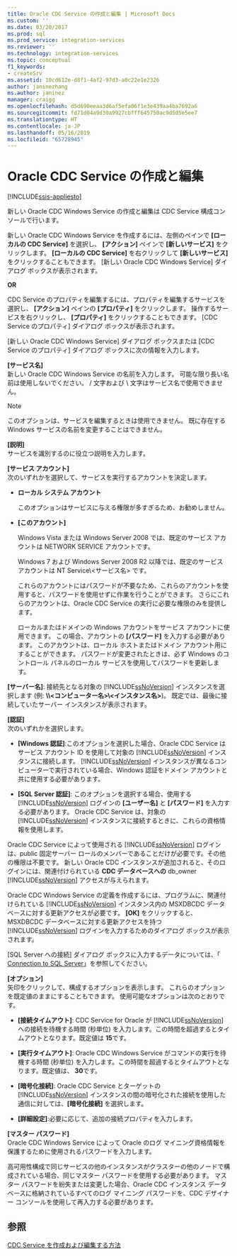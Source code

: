 ```yaml
---
title: Oracle CDC Service の作成と編集 | Microsoft Docs
ms.custom: ''
ms.date: 03/20/2017
ms.prod: sql
ms.prod_service: integration-services
ms.reviewer: ''
ms.technology: integration-services
ms.topic: conceptual
f1_keywords:
- createSrv
ms.assetid: 10cd612e-d8f1-4af2-97d3-a0c22e1e2326
author: janinezhang
ms.author: janinez
manager: craigg
ms.openlocfilehash: d5d690eeaa3d6af5efa06f1e3e439aa4ba7692a6
ms.sourcegitcommit: fd71d04a9d30a9927cbfff645750ac9d5d5e5ee7
ms.translationtype: HT
ms.contentlocale: ja-JP
ms.lasthandoff: 05/16/2019
ms.locfileid: "65728945"
---
```

# <a name="create-and-edit-an-oracle-cdc-service"></a>Oracle CDC Service の作成と編集

[!INCLUDE[ssis-appliesto](../../includes/ssis-appliesto-ssvrpluslinux-asdb-asdw-xxx.md)]


  新しい Oracle CDC Windows Service の作成と編集は CDC Service 構成コンソールで行います。  
  
 新しい Oracle CDC Windows Service を作成するには、左側のペインで **[ローカルの CDC Service]** を選択し、 **[アクション]** ペインで **[新しいサービス]** をクリックします。 **[ローカルの CDC Service]** を右クリックして **[新しいサービス]** をクリックすることもできます。 [新しい Oracle CDC Windows Service] ダイアログ ボックスが表示されます。  
  
 **OR**  
  
 CDC Service のプロパティを編集するには、プロパティを編集するサービスを選択し、 **[アクション]** ペインの **[プロパティ]** をクリックします。 操作するサービスを右クリックし、 **[プロパティ]** をクリックすることもできます。 [CDC Service のプロパティ] ダイアログ ボックスが表示されます。  
  
 [新しい Oracle CDC Windows Service] ダイアログ ボックスまたは [CDC Service のプロパティ] ダイアログ ボックスに次の情報を入力します。  
  
**[サービス名]**  
 新しい Oracle CDC Windows Service の名前を入力します。 可能な限り長い名前は使用しないでください。 / 文字および \ 文字はサービス名で使用できません。  
  
> [!NOTE]  
> このオプションは、サービスを編集するときは使用できません。 既に存在する Windows サービスの名前を変更することはできません。  
  
 **[説明]**  
 サービスを識別するのに役立つ説明を入力します。  
  
 **[サービス アカウント]**  
 次のいずれかを選択して、サービスを実行するアカウントを決定します。  
  
-   **ローカル システム アカウント**  
  
     このオプションはサービスに与える権限が多すぎるため、お勧めしません。  
  
-   **[このアカウント]**  
  
     Windows Vista または Windows Server 2008 では、既定のサービス アカウントは NETWORK SERVICE アカウントです。  
  
     Windows 7 および Windows Server 2008 R2 以降では、既定のサービス アカウントは NT Service\\<サービス名> です。  
  
     これらのアカウントにはパスワードが不要なため、これらのアカウントを使用すると、パスワードを使用せずに作業を行うことができます。 さらにこれらのアカウントは、Oracle CDC Service の実行に必要な権限のみを提供します。  
  
     ローカルまたはドメインの Windows アカウントをサービス アカウントに使用できます。 この場合、アカウントの **[パスワード]** を入力する必要があります。 このアカウントは、ローカル ホストまたはドメイン アカウント用にすることができます。 パスワードが変更されたときは、必ず Windows のコントロール パネルのローカル サービスを使用してパスワードを更新します。  
  
 **[サーバー名]**: 接続先となる対象の [!INCLUDE[ssNoVersion](../../includes/ssnoversion-md.md)] インスタンスを選択します (例: **\\\\<コンピューター名>\\<インスタンス名>**)。 既定では、最後に接続していたサーバー インスタンスが表示されます。  
  
 **[認証]**  
 次のいずれかを選択します。  
  
-   **[Windows 認証]**:このオプションを選択した場合、Oracle CDC Service はサービス アカウント ID を使用して対象の [!INCLUDE[ssNoVersion](../../includes/ssnoversion-md.md)] インスタンスに接続します。 [!INCLUDE[ssNoVersion](../../includes/ssnoversion-md.md)] インスタンスが異なるコンピューターで実行されている場合、Windows 認証をドメイン アカウントと共に使用する必要があります。  
  
-   **[SQL Server 認証]**: このオプションを選択する場合、使用する [!INCLUDE[ssNoVersion](../../includes/ssnoversion-md.md)] ログインの **[ユーザー名]** と **[パスワード]** を入力する必要があります。 Oracle CDC Service は、対象の [!INCLUDE[ssNoVersion](../../includes/ssnoversion-md.md)] インスタンスに接続するときに、これらの資格情報を使用します。  
  
 Oracle CDC Service によって使用される [!INCLUDE[ssNoVersion](../../includes/ssnoversion-md.md)] ログインは、public 固定サーバー ロールのメンバーであることだけが必要です。その他の権限は不要です。 新しい Oracle CDC インスタンスが追加されると、そのログインには、関連付けられている **CDC データベースへの** db_owner [!INCLUDE[ssNoVersion](../../includes/ssnoversion-md.md)] アクセスが与えられます。  
  
 Oracle CDC Windows Service の定義を作成するには、プログラムに、関連付けられている [!INCLUDE[ssNoVersion](../../includes/ssnoversion-md.md)] インスタンス内の MSXDBCDC データベースに対する更新アクセスが必要です。 **[OK]** をクリックすると、MSXDBCDC データベースに対する更新アクセスを持つ [!INCLUDE[ssNoVersion](../../includes/ssnoversion-md.md)] ログインを入力するためのダイアログ ボックスが表示されます。  
  
 [SQL Server への接続] ダイアログ ボックスに入力するデータについては、「 [Connection to SQL Server](../../integration-services/change-data-capture/connection-to-sql-server.md)」を参照してください。  
  
 **[オプション]**  
 矢印をクリックして、構成するオプションを表示します。 これらのオプションを既定値のままにすることもできます。 使用可能なオプションは次のとおりです。  
  
-   **[接続タイムアウト]**: CDC Service for Oracle が [!INCLUDE[ssNoVersion](../../includes/ssnoversion-md.md)] への接続を待機する時間 (秒単位) を入力します。この時間を超過するとタイムアウトとなります。既定値は **15**です。  
  
-   **[実行タイムアウト]**: Oracle CDC Windows Service がコマンドの実行を待機する時間 (秒単位) を入力します。この時間を超過するとタイムアウトとなります。既定値は、 **30**です。  
  
-   **[暗号化接続]**: Oracle CDC Service とターゲットの [!INCLUDE[ssNoVersion](../../includes/ssnoversion-md.md)] インスタンスの間の暗号化された接続を使用した通信に対しては、**[暗号化接続]** を選択します。  
  
-   **[詳細設定]**:必要に応じて、追加の接続プロパティを入力します。  
  
 **[マスター パスワード]**  
 Oracle CDC Windows Service によって Oracle のログ マイニング資格情報を保護するために使用されるパスワードを入力します。  
  
 高可用性構成で同じサービスの他のインスタンスがクラスターの他のノードで構成されている場合、同じマスター パスワードを使用する必要があります。 マスター パスワードを紛失または変更した場合、Oracle CDC インスタンス データベースに格納されているすべてのログ マイニング パスワードを、CDC デザイナー コンソールを使用して再入力する必要があります。  
  
## <a name="see-also"></a>参照  
 [CDC Service を作成および編集する方法](../../integration-services/change-data-capture/how-to-create-and-edit-a-cdc-service.md)  
  
  
